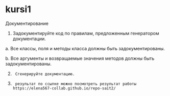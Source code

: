 # kursi1
Документирование

1.	Задокументируйте код по правилам, предложенным генератором документации.
   
a.	Все классы, поля и методы класса должны быть задокументированы.

b.	Все аргументы и возвращаемые значения методов должны быть задокументированы.

2.		Сгенерируйте документацию.
3.		результат по ссылке можно посмотреть результат работы https://elena567-collab.github.io/repo-sait2/

